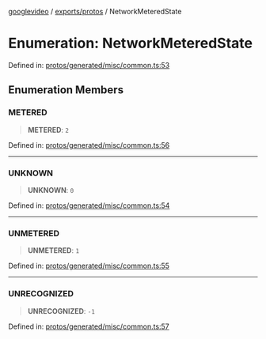 [googlevideo](../../../README.md) / [exports/protos](../README.md) / NetworkMeteredState

# Enumeration: NetworkMeteredState

Defined in: [protos/generated/misc/common.ts:53](https://github.com/LuanRT/googlevideo/blob/cc730b4dbadc5ae882d6aa28d716e442943577fa/protos/generated/misc/common.ts#L53)

## Enumeration Members

### METERED

> **METERED**: `2`

Defined in: [protos/generated/misc/common.ts:56](https://github.com/LuanRT/googlevideo/blob/cc730b4dbadc5ae882d6aa28d716e442943577fa/protos/generated/misc/common.ts#L56)

***

### UNKNOWN

> **UNKNOWN**: `0`

Defined in: [protos/generated/misc/common.ts:54](https://github.com/LuanRT/googlevideo/blob/cc730b4dbadc5ae882d6aa28d716e442943577fa/protos/generated/misc/common.ts#L54)

***

### UNMETERED

> **UNMETERED**: `1`

Defined in: [protos/generated/misc/common.ts:55](https://github.com/LuanRT/googlevideo/blob/cc730b4dbadc5ae882d6aa28d716e442943577fa/protos/generated/misc/common.ts#L55)

***

### UNRECOGNIZED

> **UNRECOGNIZED**: `-1`

Defined in: [protos/generated/misc/common.ts:57](https://github.com/LuanRT/googlevideo/blob/cc730b4dbadc5ae882d6aa28d716e442943577fa/protos/generated/misc/common.ts#L57)

